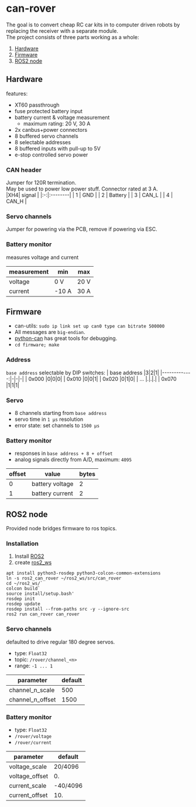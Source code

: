 # can-rover
The goal is to convert cheap RC car kits in to computer driven robots by
replacing the receiver with a separate module.  
The project consists of three parts working as a whole:
1. [Hardware](#hardware)
2. [Firmware](#firmware)
3. [ROS2 node](#ros2-node)

## Hardware
features:
* XT60 passthrough
* fuse protected battery input
* battery current & voltage measurement
    * maximum rating: 20 V, 30 A
* 2x canbus+power connectors
* 8 buffered servo channels
* 8 selectable addresses
* 8 buffered inputs with pull-up to 5V
* e-stop controlled servo power

### CAN header
Jumper for 120R termination.  
May be used to power low power stuff. Connector rated at 3 A.  
|XH4|  signal |
|:-:|:--------|
| 1 | GND     |
| 2 | Battery |
| 3 | CAN\_L  |
| 4 | CAN\_H  |

### Servo channels
Jumper for powering via the PCB, remove if powering via ESC.

### Battery monitor
measures voltage and current

|measurement|  min  | max  |
|-----------|-------|------|
|voltage    |  0 V  | 20 V |
|current    | -10 A | 30 A |

## Firmware
* can-utils: `sudo ip link set up can0 type can bitrate 500000`
* All messages are `big-endian`. 
* [python-can](https://python-can.readthedocs.io/en/stable/scripts.html) has great tools for debugging.
* `cd firmware; make`

### Address
`base address` selectable by DIP switches:
| base address |3|2|1|
|-------------:|-|-|-|
| 0x000        |0|0|0|
| 0x010        |0|0|1|
| 0x020        |0|1|0|
| ...          |.|.|.|
| 0x070        |1|1|1|

### Servo

* 8 channels starting from `base address`
* servo time in `1 µs` resolution
* error state: set channels to `1500 µs`

### Battery monitor
* responses in `base address + 8 + offset`
* analog signals directly from A/D, maximum: `4095`

| offset | value               | bytes |
|--------|---------------------|-------|
| 0      | battery voltage     | 2     |
| 1      | battery current     | 2     |

## ROS2 node
Provided node bridges firmware to ros topics.

### Installation
1. Install [ROS2](https://docs.ros.org/en/jazzy/Installation.html)
2. create [ros2_ws](https://docs.ros.org/en/jazzy/Tutorials/Beginner-Client-Libraries/Creating-A-Workspace/Creating-A-Workspace.html)
```
apt install python3-rosdep python3-colcon-common-extensions
ln -s ros2_can_rover ~/ros2_ws/src/can_rover
cd ~/ros2_ws/`
colcon build`
source install/setup.bash'
rosdep init
rosdep update
rosdep install --from-paths src -y --ignore-src
ros2 run can_rover can_rover
```

### Servo channels
defaulted to drive regular 180 degree servos.
* type: `Float32`
* topic: `/rover/channel_<n>`
* range: `-1 ... 1`

|parameter           |default |
|--------------------|--------|
|channel\_n\_scale |500     |
|channel\_n\_offset|1500    |

### Battery monitor

* type: `Float32`
* `/rover/voltage`
* `/rover/current`

|parameter      |default |
|---------------|--------|
|voltage\_scale |20/4096 |
|voltage\_offset|0.      |
|current\_scale |-40/4096|
|current\_offset|10.     |
